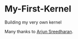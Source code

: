 # My-First-Kernel
Building my very own kernel

Many thanks to [Arjun Sreedharan](https://arjunsreedharan.org/post/82710718100/kernel-101-lets-write-a-kernel).
